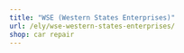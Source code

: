 ```yaml
---
title: "WSE (Western States Enterprises)"
url: /ely/wse-western-states-enterprises/
shop: car repair
---
```

